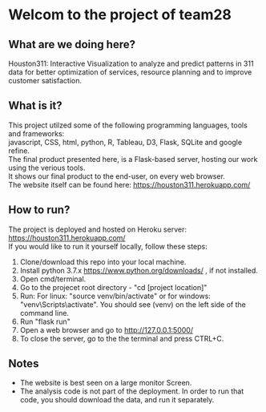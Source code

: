 # Welcom to the project of team28
## What are we doing here?
Houston311: Interactive Visualization to analyze and predict patterns in 311 data for
better optimization of services, resource planning and to improve customer satisfaction.  
## What is it?
This project utilzed some of the following programming languages, tools and frameworks:  
javascript, CSS, html, python, R, Tableau, D3, Flask, SQLite and google refine.  
The final product presented here, is a Flask-based server, hosting our work using the verious tools.  
It shows our final product to the end-user, on every web browser.  
The website itself can be found here: https://houston311.herokuapp.com/
## How to run?
The project is deployed and hosted on Heroku server: https://houston311.herokuapp.com/   
If you would like to run it yourself locally, follow these steps:
1. Clone/download this repo into your local machine.
2. Install python 3.7.x https://www.python.org/downloads/ , if not installed.
3. Open cmd/terminal.
4. Go to the projecet root directory - "cd [project location]"
5. Run: For linux: "source venv/bin/activate" or for windows: "venv\Scripts\activate". You should see (venv) on the left side of the command line.
6. Run "flask run"
7. Open a web browser and go to http://127.0.0.1:5000/
8. To close the server, go to the the terminal and press CTRL+C.
## Notes
* The website is best seen on a large monitor Screen.
* The analysis code is not part of the deployment. In order to run that code, you should download the data, and run it separately.

